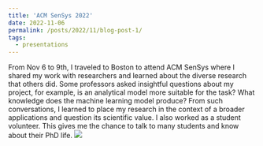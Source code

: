 ```yaml
---
title: 'ACM SenSys 2022'
date: 2022-11-06
permalink: /posts/2022/11/blog-post-1/
tags:
  - presentations
---
```


From Nov 6 to 9th, I traveled to Boston to attend ACM SenSys where I shared my work with researchers and learned about the diverse research that others did. Some professors asked insightful questions about my project, for example, is an analytical model more suitable for the task? What knowledge does the machine learning model produce? From such conversations, I learned to place my research in the context of a broader applications and question its scientific value. 
I also worked as a student volunteer. This gives me the chance to talk to many students and know about their PhD life. 
![](https://i.imgur.com/hHJ51AZ.jpg)

